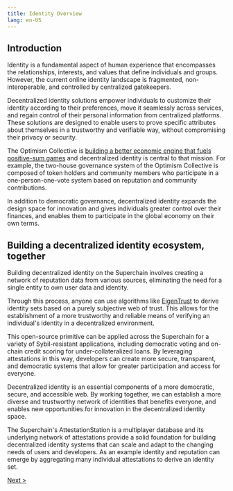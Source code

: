 ```yaml
---
title: Identity Overview
lang: en-US
---
```


## Introduction

Identity is a fundamental aspect of human experience that encompasses the relationships, interests, and values that define individuals and groups. 
However, the current online identity landscape is fragmented, non-interoperable, and controlled by centralized gatekeepers.

Decentralized identity solutions empower individuals to customize their identity according to their preferences, move it seamlessly across services, and regain control of their personal information from centralized platforms. 
These solutions are designed to enable users to prove specific attributes about themselves in a trustworthy and verifiable way, without compromising their privacy or security.

The Optimism Collective is [building a better economic engine that fuels positive-sum games](https://www.optimism.io/vision) and decentralized identity is central to that mission. 
For example, the two-house governance system of the Optimism Collective is composed of token holders and community members who participate in a one-person-one-vote system based on reputation and community contributions. 

In addition to democratic governance, decentralized identity expands the design space for innovation and gives individuals greater control over their finances, and enables them to participate in the global economy on their own terms.

## Building a decentralized identity ecosystem, together

Building decentralized identity on the Superchain involves creating a network of reputation data from various sources, eliminating the need for a single entity to own user data and identity.

Through this process, anyone can use algorithms like [EigenTrust](https://en.wikipedia.org/wiki/EigenTrust) to derive identity sets based on a purely subjective web of trust. 
This allows for the establishment of a more trustworthy and reliable means of verifying an individual's identity in a decentralized environment.

This open-source primitive can be applied across the Superchain for a variety of Sybil-resistant applications, including democratic voting and on-chain credit scoring for under-collateralized loans. 
By leveraging attestations in this way, developers can create more secure, transparent, and democratic systems that allow for greater participation and access for everyone.

Decentralized identity is an essential components of a more democratic, secure, and accessible web. 
By working together, we can establish a more diverse and trustworthy network of identities that benefits everyone, and enables new opportunities for innovation in the decentralized identity space. 

The Superchain's AttestationStation is a multiplayer database and its underlying network of attestations provide a solid foundation for building decentralized identity systems that can scale and adapt to the changing needs of users and developers. As an example identity and reputation can emerge by aggregating many individual attestations to derive an identity set.

[Next >](./build.md)
